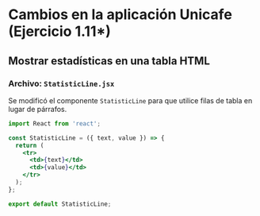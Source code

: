 # Cambios en la aplicación Unicafe (Ejercicio 1.11*)

## Mostrar estadísticas en una tabla HTML

### Archivo: `StatisticLine.jsx`

Se modificó el componente `StatisticLine` para que utilice filas de tabla en lugar de párrafos.

```jsx
import React from 'react';

const StatisticLine = ({ text, value }) => {
  return (
    <tr>
      <td>{text}</td>
      <td>{value}</td>
    </tr>
  );
};

export default StatisticLine;

